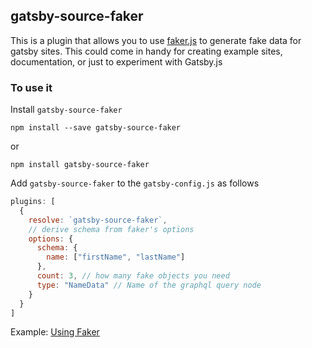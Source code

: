 ## gatsby-source-faker

This is a plugin that allows you to use [faker.js](https://github.com/marak/Faker.js/) to generate fake data for gatsby sites. This could come in handy for creating example sites, documentation, or just to experiment with Gatsby.js

### To use it

Install `gatsby-source-faker`

```shell
npm install --save gatsby-source-faker
```

or

```shell
npm install gatsby-source-faker
```

Add `gatsby-source-faker` to the `gatsby-config.js` as follows

```javascript
plugins: [
  {
    resolve: `gatsby-source-faker`,
    // derive schema from faker's options
    options: {
      schema: {
        name: ["firstName", "lastName"]
      },
      count: 3, // how many fake objects you need
      type: "NameData" // Name of the graphql query node
    }
  }
]
```

Example: [Using Faker](https://github.com/gatsbyjs/gatsby/tree/master/examples/using-faker)
